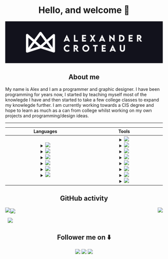 
<h1 align="center">Hello, and welcome 👋 </h1>
<img src="https://raw.githubusercontent.com/Alexander14454/Alexander14454/master/github banner 3.png">

<h2 align="center">About me </h2>
My name is Alex and I am a programmer and graphic designer. I have been programming for years now, I started by teaching myself most of the knowlegde I have and then started to take a few college classes to expand my knowlegde further. I am currently working towards a CIS degree and hope to learn as much as a can from college whilst working on my own projects and programming/design ideas.

---

<table align="center">
  <tr>
    <th width="300px">Languages</th>
    <th width="300px">Tools</th>
  </tr>
  <tr>
    <th width="300px">
      <details><summary><img src="https://img.shields.io/badge/-MarkDown-000000?style=flat-square&logo=markdown&labelColor=000000""></summary>
        Known since: 2024 <br> Confidence: ⭐⭐⭐⭐⭐ <br> Experience: ⭐⭐⭐ <br> Knowledge: ⭐⭐⭐
      </details>
      <details><summary><img src="https://img.shields.io/badge/-JavaScript-000000?style=flat-square&logo=javascript"></summary>
        Known since: 2022 <br> Confidence: ⭐⭐⭐ <br> Experience: ⭐⭐⭐ <br> Knowledge: ⭐⭐
      </details>
      <details><summary><img src="https://img.shields.io/badge/-MySQL-000000?style=flat-square&logo=mysql&labelColor=ffffff"></summary>
        Known since: 2023 <br> Confidence: ⭐⭐⭐⭐ <br> Experience: ⭐⭐⭐ <br> Knowledge: ⭐⭐⭐⭐
      </details>
      <details><summary><img src="https://img.shields.io/badge/-Python-000000?style=flat-square&logo=python&logoColor=ffffff&labelColor=3776AB"></summary>
        Known since: 2023 <br> Confidence: ⭐⭐⭐⭐⭐ <br> Experience: ⭐⭐⭐⭐ <br> Knowledge: ⭐⭐⭐⭐
      </details>
      <details><summary><img src="https://img.shields.io/badge/-HTML5-000000?style=flat-square&logo=html5&logoColor=ffffff&labelColor=E34F26"></summary>
        Known since: 2021 <br> Confidence: ⭐⭐⭐⭐⭐ <br> Experience: ⭐⭐⭐ <br> Knowledge: ⭐⭐⭐⭐
      </details>  
      <details><summary><img src="https://img.shields.io/badge/-CSS3-000000?style=flat-square&logo=css3&logoColor=ffffff&labelColor=1572B6"></summary>
        Known since: 2021 <br> Confidence: ⭐⭐⭐⭐ <br> Experience: ⭐⭐⭐⭐ <br> Knowledge: ⭐⭐⭐
      </details>
    </th>
    <th width="300px">
      <details><summary><img src="https://img.shields.io/badge/-Adobe Creative Cloud-000000?style=flat-square&logo=adobecreativecloud&logoColor=ffffff&labelColor=DA1F26"></summary>
        Known since: 2021 <br> Confidence: ⭐⭐⭐⭐ <br> Experience: ⭐⭐⭐⭐ <br> Knowledge: ⭐⭐⭐
      </details>
      <details><summary><img src="https://img.shields.io/badge/-Microsoft SQL-000000?style=flat-square&logo=microsoftsqlserver&logoColor=ffffff&labelColor=CC2927"></summary>
        Known since: 2023 <br> Confidence: ⭐⭐⭐⭐ <br> Experience: ⭐⭐⭐ <br> Knowledge: ⭐⭐⭐
      </details>
      <details><summary><img src="https://img.shields.io/badge/-Windows-000000?style=flat-square&logo=windows&logoColor=ffffff&labelColor=0078D6"></summary>
        Known since: 2018 <br> Confidence: ⭐⭐⭐⭐⭐ <br> Experience: ⭐⭐⭐⭐⭐ <br> Knowledge: ⭐⭐⭐⭐⭐
      </details>
        <details><summary><img src="https://img.shields.io/badge/-Draw.io-000000?style=flat-square&logo=diagramsdotnet&logoColor=ffffff&labelColor=F08705"></summary>
        Known since: 2023 <br> Confidence: ⭐⭐⭐⭐ <br> Experience: ⭐⭐ <br> Knowledge: ⭐⭐⭐
      </details>
      <details><summary><img src="https://img.shields.io/badge/-VScode-000000?style=flat-square&logo=visual-studio-code&logoColor=ffffff&labelColor=007ACC"></summary>
        Known since: 2021 <br> Confidence: ⭐⭐⭐⭐⭐ <br> Experience: ⭐⭐⭐⭐⭐ <br> Knowledge: ⭐⭐⭐⭐
      </details>
      <details><summary><img src="https://img.shields.io/badge/-GitHub-000000?style=flat-square&logo=github&logoColor=ffffff&labelColor=000000"></summary>
        Known since: 2024 <br> Confidence: ⭐⭐⭐⭐ <br> Experience: ⭐⭐⭐ <br> Knowledge: ⭐⭐⭐
      </details>
      <details><summary><img src="https://img.shields.io/badge/-Figma-000000?style=flat-square&logo=figma&logoColor=ffffff&labelColor=F24E1E"></summary>
        Known since: 2024 <br> Confidence: ⭐⭐⭐ <br> Experience: ⭐⭐⭐ <br> Knowledge: ⭐⭐
      </details>
      <details><summary><img src="https://img.shields.io/badge/-AWS-000000?style=flat-square&logo=amazon&logoColor=ffffff&labelColor=FF9900"></summary>
        Known since: 2024 <br> Confidence: ⭐⭐⭐ <br> Experience: ⭐⭐⭐ <br> Knowledge: ⭐⭐⭐
      </details>
    </th>
  </tr>
</table>

<h2 align="center">GitHub activity</h2>

<img align="center" src="https://github-readme-activity-graph.vercel.app/graph?username=Alexander14454&bg_color=12121c&line=fcfcfc&color=fcfcfc"> 

<img align="left" src="https://github-readme-stats.vercel.app/api?username=Alexander14454&theme=ambient_gradient&show_icons=true&hide_border=true&count_private=true&card_width=300px&bg_color=00000000"> 

<img align="right" src="https://github-readme-streak-stats.herokuapp.com/?user=Alexander14454&theme=swift&hide_border=true&card_width=300px&bg_color=00000000">

&nbsp;
<img src="https://github-readme-stats.vercel.app/api/top-langs/?username=Alexander14454&theme=ambient_gradient&show_icons=true&hide_border=true&layout=compact&card_width=1012px&bg_color=00000000">

<h2 align="center">Follower me on ⬇️</h2>

<p align="center">
  <a href="https://discord.com/channels/@me/694823364459757610"><img src="https://img.shields.io/badge/Discord-%235865F2.svg?style=for-the-badge&logo=discord&logoColor=white"></a>
  <a href="https://www.facebook.com/alex.croteau.3701"><img src="https://img.shields.io/badge/Facebook-%231877F2.svg?style=for-the-badge&logo=Facebook&logoColor=white"></a>
  <a href="https://www.instagram.com/alexandercroteau/?hl=en"><img src="https://img.shields.io/badge/Instagram-%23E4405F.svg?style=for-the-badge&logo=Instagram&logoColor=white"></a>
</p>
